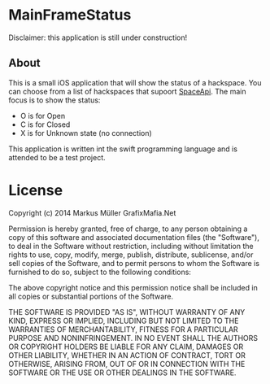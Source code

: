 # MainFrameStatus
Disclaimer: this application is still under construction!

## About
This is a small iOS application that will show the status of a hackspace. You can choose from a list of hackspaces that supoort [SpaceApi](https://github.com/spaceapi). The main focus is to show the status: 

- O is for Open
- C is for Closed
- X is for Unknown state (no connection) 

This application is written int the swift programming language and is attended to be a test project. 

# License

Copyright (c) 2014 Markus Müller GrafixMafia.Net

Permission is hereby granted, free of charge, to any person obtaining a copy
of this software and associated documentation files (the "Software"), to deal
in the Software without restriction, including without limitation the rights
to use, copy, modify, merge, publish, distribute, sublicense, and/or sell
copies of the Software, and to permit persons to whom the Software is
furnished to do so, subject to the following conditions:

The above copyright notice and this permission notice shall be included in
all copies or substantial portions of the Software.

THE SOFTWARE IS PROVIDED "AS IS", WITHOUT WARRANTY OF ANY KIND, EXPRESS OR
IMPLIED, INCLUDING BUT NOT LIMITED TO THE WARRANTIES OF MERCHANTABILITY,
FITNESS FOR A PARTICULAR PURPOSE AND NONINFRINGEMENT. IN NO EVENT SHALL THE
AUTHORS OR COPYRIGHT HOLDERS BE LIABLE FOR ANY CLAIM, DAMAGES OR OTHER
LIABILITY, WHETHER IN AN ACTION OF CONTRACT, TORT OR OTHERWISE, ARISING FROM,
OUT OF OR IN CONNECTION WITH THE SOFTWARE OR THE USE OR OTHER DEALINGS IN
THE SOFTWARE.
